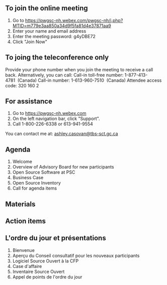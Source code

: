 ## To join the online meeting
1. Go to https://pwgsc-nh.webex.com/pwgsc-nh/j.php?MTID=m779e3aa850a34d9f5fa81d4e37871aa9
2. Enter your name and email address
3. Enter the meeting password: g4yDBE72
4. Click "Join Now"

## To joing the teleconference only 
Provide your phone number when you join the meeting to receive a call back. Alternatively, you can call: 
Call-in toll-free number: 1-877-413-4781  (Canada) 
Call-in number: 1-613-960-7510  (Canada) 
Attendee access code: 320 160 2 

## For assistance 
1. Go to https://pwgsc-nh.webex.com 
2. On the left navigation bar, click "Support". 
3. Call 1-800-226-6338 or 613-941-9554 

You can contact me at:
ashley.casovan@tbs-sct.gc.ca

## Agenda 
1. Welcome
2. Overview of Advisory Board for new participants
3. Open Source Software at PSC
4. Business Case
5. Open Source Inventory 
6. Call for agenda items 

## Materials 

## Action items 

## L'ordre du jour et présentations
1. Bienvenue
2. Aperçu du Conseil consultatif pour les nouveaux participants 
3. Logiciel Source Ouvert à la CFP
4. Case d'affaire
5. Inventaire Source Ouvert
6. Appel de points de l'ordre du jour
